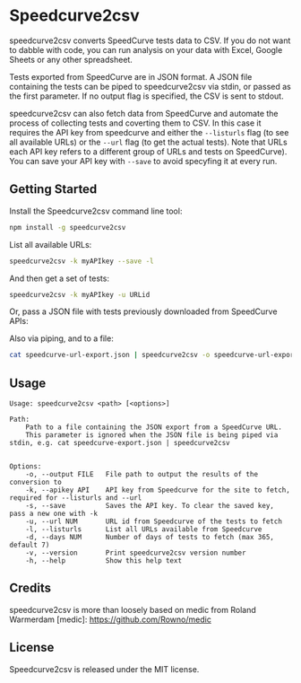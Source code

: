 Speedcurve2csv
=====

speedcurve2csv converts SpeedCurve tests data to CSV. If you do not want to dabble with code, you can run analysis on your data with Excel, Google Sheets or any other spreadsheet.

Tests exported from SpeedCurve are in JSON format. A JSON file containing the tests can be piped to speedcurve2csv via stdin, or passed as the first parameter. If no output flag is specified, the CSV is sent to stdout.

speedcurve2csv can also fetch data from SpeedCurve and automate the process of collecting tests and coverting them to CSV. In this case it requires the API key from speedcurve and either the `--listurls` flag (to see all available URLs) or the `--url` flag (to get the actual tests). Note that URLs each API key refers to a different group of URLs and tests on SpeedCurve).
You can save your API key with `--save` to avoid specyfing it at every run.


Getting Started
---------------

Install the Speedcurve2csv command line tool:
```bash
npm install -g speedcurve2csv
```

List all available URLs:
```bash
speedcurve2csv -k myAPIkey --save -l
```

And then get a set of tests:
```bash
speedcurve2csv -k myAPIkey -u URLid
```

Or, pass a JSON file with tests previously downloaded from SpeedCurve APIs:

Also via piping, and to a file:
```bash
cat speedcurve-url-export.json | speedcurve2csv -o speedcurve-url-export.csv
```


Usage
-----

```
Usage: speedcurve2csv <path> [<options>]

Path:
    Path to a file containing the JSON export from a SpeedCurve URL.
    This parameter is ignored when the JSON file is being piped via stdin, e.g. cat speedcurve-export.json | speedcurve2csv


Options:
    -o, --output FILE   File path to output the results of the conversion to
    -k, --apikey API    API key from Speedcurve for the site to fetch, required for --listurls and --url
    -s, --save          Saves the API key. To clear the saved key, pass a new one with -k
    -u, --url NUM       URL id from Speedcurve of the tests to fetch
    -l, --listurls      List all URLs available from Speedcurve
    -d, --days NUM      Number of days of tests to fetch (max 365, default 7)
    -v, --version       Print speedcurve2csv version number
    -h, --help          Show this help text
```


Credits
-------

speedcurve2csv is more than loosely based on medic from Roland Warmerdam [medic]: https://github.com/Rowno/medic


License
-------

Speedcurve2csv is released under the MIT license.
